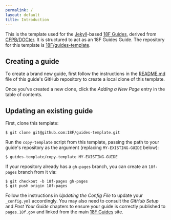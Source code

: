 ```yaml
---
permalink: /
layout: default
title: Introduction
---
```

This is the template used for the [Jekyll](http://jekyllrb.com/)-based [18F
Guides](http://pages.18f.gov/guides/), derived from
[CFPB/DOCter](https://github.com/CFPB/DOCter). It is structured to act as an
18F Guides Guide. The repository for this template is
[18F/guides-template](https://github.com/18F/guides-template/).

## Creating a guide

To create a brand new guide, first follow the instructions in the
[README.md](https://github.com/18F/guides-template/blob/18f-pages/README.md)
file of this guide's GitHub repository to create a local clone of this
template.

Once you've created a new clone, click the _Adding a New Page_ entry in the
table of contents.

## Updating an existing guide

First, clone this template:

```
$ git clone git@github.com:18F/guides-template.git
```

Run the `copy-template` script from this template, passing the path to your
guide's repository as the argument (replacing `MY-EXISTING-GUIDE` below):

```
$ guides-template/copy-template MY-EXISTING-GUIDE
```

If your repository already has a `gh-pages` branch, you can create an
`18f-pages` branch from it via:

```
$ git checkout -b 18f-pages gh-pages
$ git push origin 18f-pages
```

Follow the instructions in _Updating the Config File_ to update your
`_config.yml` accordingly. You may also need to consult the _GitHub Setup_ and
_Post Your Guide_ chapters to ensure your guide is correctly published to
`pages.18f.gov` and linked from the main [18F
Guides](http://pages.18f.gov/guides/) site.
